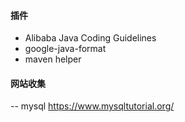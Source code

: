 #### 插件
- Alibaba Java Coding Guidelines
- google-java-format
- maven helper

#### 网站收集
-- mysql
https://www.mysqltutorial.org/

